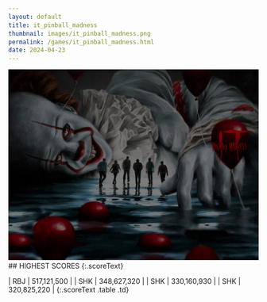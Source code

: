 ```yaml
---
layout: default
title: it_pinball_madness
thumbnail: images/it_pinball_madness.png
permalink: /games/it_pinball_madness.html
date: 2024-04-23
---
```


<img src="../images/it_pinball_madness.png" class="gameThumbnail img-fluid mx-auto align-middle">
## HIGHEST SCORES
{:.scoreText}

| RBJ | 517,121,500 | 
| SHK | 348,627,320 | 
| SHK | 330,160,930 | 
| SHK | 320,825,220 | 
{:.scoreText .table .td}

